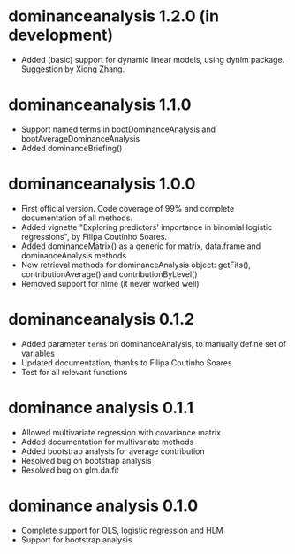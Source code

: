 # dominanceanalysis 1.2.0 (in development)

- Added (basic) support for dynamic linear models, using dynlm package.  Suggestion by Xiong Zhang.

# dominanceanalysis 1.1.0

- Support named terms in bootDominanceAnalysis and bootAverageDominanceAnalysis
- Added dominanceBriefing()

# dominanceanalysis 1.0.0

- First official version. Code coverage of 99% and complete documentation of all methods.
- Added vignette "Exploring predictors' importance in binomial logistic regressions", by Filipa Coutinho Soares. 
- Added dominanceMatrix() as a generic for matrix, data.frame and dominanceAnalysis methods
- New retrieval methods for dominanceAnalysis object: getFits(), contributionAverage() and contributionByLevel()
- Removed support for nlme (it never worked well)

# dominanceanalysis 0.1.2

- Added parameter `terms` on dominanceAnalysis, to manually define set of variables
- Updated documentation, thanks to Filipa Coutinho Soares
- Test for all relevant functions

# dominance analysis 0.1.1

- Allowed multivariate regression with covariance matrix
- Added documentation for multivariate methods
- Added bootstrap analysis for average contribution
- Resolved bug on bootstrap analysis
- Resolved bug on glm.da.fit

# dominance analysis 0.1.0

- Complete support for OLS, logistic regression and HLM  
- Support for bootstrap analysis

